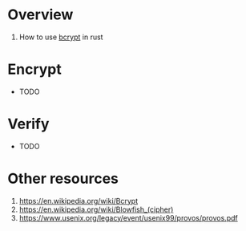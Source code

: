 # Overview
1. How to use [bcrypt](https://en.wikipedia.org/wiki/Bcrypt) in rust


# Encrypt
- TODO


# Verify
- TODO


# Other resources
1. https://en.wikipedia.org/wiki/Bcrypt
1. https://en.wikipedia.org/wiki/Blowfish_(cipher)
1. https://www.usenix.org/legacy/event/usenix99/provos/provos.pdf
